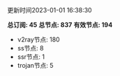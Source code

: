 更新时间2023-01-01 16:38:30

**总订阅: 45**
**总节点: 837**
**有效节点: 194**
- v2ray节点: 180
- ss节点: 8
- ssr节点: 1
- trojan节点: 5
